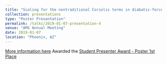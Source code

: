 ```yaml
---
title: "Scaling for the nontraditional Coriolis terms in diabatic-forced dynamics"
collection: presentations
type: "Poster Presentation"
permalink: /talks/2019-01-07-presentation-4
venue: "AMS Annual Meeting"
date: 2019-01-07
location: "Phoenix, AZ"
---
```


[More information here](https://ams.confex.com/ams/2019Annual/webprogram/Paper349968.html)
Awarded the [Student Presenter Award - Poster 1st Place](https://ams.confex.com/ams/2019Annual/webprogram/alphabetical.html)
